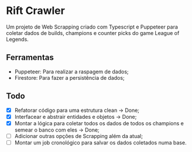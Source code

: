 # Rift Crawler
Um projeto de Web Scrapping criado com Typescript e Puppeteer para coletar dados de builds, champions e counter picks 
do game League of Legends.

## Ferramentas
- Puppeteer: Para realizar a raspagem de dados;
- Firestore: Para fazer a persistência de dados;


## Todo
- [x] Refatorar código para uma estrutura clean -> Done;
- [x] Interfacear e abstrair entidades e objetos -> Done;
- [x] Montar a lógica para coletar todos os dados de todos os champions e semear o banco com eles -> Done;
- [ ] Adicionar outras opções de Scrapping além da atual;
- [ ] Montar um job cronológico para salvar os dados coletados numa base.
